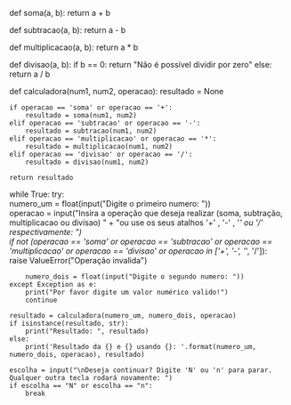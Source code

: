 def soma(a, b):
    return a + b

def subtracao(a, b):
    return a - b

def multiplicacao(a, b):
    return a * b

def divisao(a, b):
    if b == 0:
        return "Não é possível dividir por zero"
    else:
        return a / b

def calculadora(num1, num2, operacao):
    resultado = None

    if operacao == 'soma' or operacao == '+': 
        resultado = soma(num1, num2)
    elif operacao == 'subtracao' or operacao == '-': 
        resultado = subtracao(num1, num2)
    elif operacao == 'multiplicacao' or operacao == '*': 
        resultado = multiplicacao(num1, num2)
    elif operacao == 'divisao' or operacao == '/':  
        resultado = divisao(num1, num2)
    
    return resultado

while True:
    try:             
        numero_um = float(input("Digite o primeiro numero: "))        
        operacao = input("Insira a operação que deseja realizar (soma, subtração, multiplicacao ou divisao) " + 
                          "ou use os seus atalhos '+' , '-' , '*' ou '/' respectivamente: ")      
        if not (operacao == 'soma' or operacao == 'subtracao' or operacao == 'multiplicacao' 
                or operacao == 'divisao' or operacao in ['+', '-', '*', '/']):        
            raise ValueError("Operação invalida")  
                
        numero_dois = float(input("Digite o segundo numero: "))    
    except Exception as e:         
        print("Por favor digite um valor numérico valido!") 
        continue  
    
    resultado = calculadora(numero_um, numero_dois, operacao)      
    if isinstance(resultado, str):             
        print("Resultado: ", resultado)     
    else:                           
        print('Resultado da {} e {} usando {}: '.format(numero_um, numero_dois, operacao), resultado)  
    
    escolha = input("\nDeseja continuar? Digite 'N' ou 'n' para parar. Qualquer outra tecla rodará novamente: ")    
    if escolha == "N" or escolha == "n":
        break               
